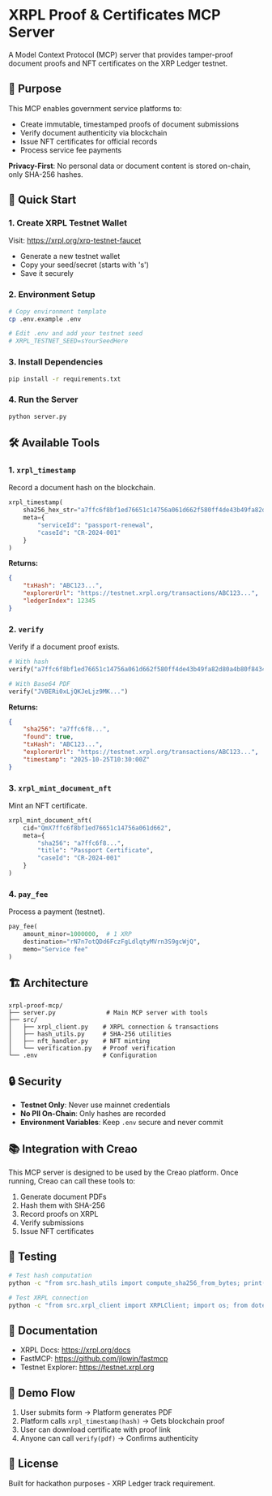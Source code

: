 # XRPL Proof & Certificates MCP Server

A Model Context Protocol (MCP) server that provides tamper-proof document proofs and NFT certificates on the XRP Ledger testnet.

## 🎯 Purpose

This MCP enables government service platforms to:
- Create immutable, timestamped proofs of document submissions
- Verify document authenticity via blockchain
- Issue NFT certificates for official records
- Process service fee payments

**Privacy-First**: No personal data or document content is stored on-chain, only SHA-256 hashes.

## 🚀 Quick Start

### 1. Create XRPL Testnet Wallet

Visit: https://xrpl.org/xrp-testnet-faucet

- Generate a new testnet wallet
- Copy your seed/secret (starts with 's')
- Save it securely

### 2. Environment Setup
```bash
# Copy environment template
cp .env.example .env

# Edit .env and add your testnet seed
# XRPL_TESTNET_SEED=sYourSeedHere
```

### 3. Install Dependencies
```bash
pip install -r requirements.txt
```

### 4. Run the Server
```bash
python server.py
```

## 🛠️ Available Tools

### 1. `xrpl_timestamp`

Record a document hash on the blockchain.
```python
xrpl_timestamp(
    sha256_hex_str="a7ffc6f8bf1ed76651c14756a061d662f580ff4de43b49fa82d80a4b80f8434a",
    meta={
        "serviceId": "passport-renewal",
        "caseId": "CR-2024-001"
    }
)
```

**Returns:**
```json
{
    "txHash": "ABC123...",
    "explorerUrl": "https://testnet.xrpl.org/transactions/ABC123...",
    "ledgerIndex": 12345
}
```

### 2. `verify`

Verify if a document proof exists.
```python
# With hash
verify("a7ffc6f8bf1ed76651c14756a061d662f580ff4de43b49fa82d80a4b80f8434a")

# With Base64 PDF
verify("JVBERi0xLjQKJeLjz9MK...")
```

**Returns:**
```json
{
    "sha256": "a7ffc6f8...",
    "found": true,
    "txHash": "ABC123...",
    "explorerUrl": "https://testnet.xrpl.org/transactions/ABC123...",
    "timestamp": "2025-10-25T10:30:00Z"
}
```

### 3. `xrpl_mint_document_nft`

Mint an NFT certificate.
```python
xrpl_mint_document_nft(
    cid="QmX7ffc6f8bf1ed76651c14756a061d662",
    meta={
        "sha256": "a7ffc6f8...",
        "title": "Passport Certificate",
        "caseId": "CR-2024-001"
    }
)
```

### 4. `pay_fee`

Process a payment (testnet).
```python
pay_fee(
    amount_minor=1000000,  # 1 XRP
    destination="rN7n7otQDd6FczFgLdlqtyMVrn3S9gcWjQ",
    memo="Service fee"
)
```

## 🏗️ Architecture
```
xrpl-proof-mcp/
├── server.py              # Main MCP server with tools
├── src/
│   ├── xrpl_client.py    # XRPL connection & transactions
│   ├── hash_utils.py     # SHA-256 utilities
│   ├── nft_handler.py    # NFT minting
│   └── verification.py   # Proof verification
└── .env                  # Configuration
```

## 🔒 Security

- **Testnet Only**: Never use mainnet credentials
- **No PII On-Chain**: Only hashes are recorded
- **Environment Variables**: Keep `.env` secure and never commit

## 📚 Integration with Creao

This MCP server is designed to be used by the Creao platform. Once running, Creao can call these tools to:

1. Generate document PDFs
2. Hash them with SHA-256
3. Record proofs on XRPL
4. Verify submissions
5. Issue NFT certificates

## 🧪 Testing
```bash
# Test hash computation
python -c "from src.hash_utils import compute_sha256_from_bytes; print(compute_sha256_from_bytes(b'test'))"

# Test XRPL connection
python -c "from src.xrpl_client import XRPLClient; import os; from dotenv import load_dotenv; load_dotenv(); client = XRPLClient(os.getenv('XRPL_TESTNET_SEED'), os.getenv('XRPL_NETWORK')); client.connect(); client.disconnect()"
```

## 📖 Documentation

- XRPL Docs: https://xrpl.org/docs
- FastMCP: https://github.com/jlowin/fastmcp
- Testnet Explorer: https://testnet.xrpl.org

## 🎉 Demo Flow

1. User submits form → Platform generates PDF
2. Platform calls `xrpl_timestamp(hash)` → Gets blockchain proof
3. User can download certificate with proof link
4. Anyone can call `verify(pdf)` → Confirms authenticity

## 📝 License

Built for hackathon purposes - XRP Ledger track requirement.
